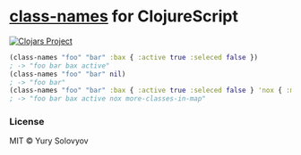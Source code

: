 [class-names](https://github.com/JedWatson/classnames) for ClojureScript
===

[![Clojars Project](https://img.shields.io/clojars/v/class-names.svg)](https://clojars.org/class-names)

```clojure
(class-names "foo" "bar" :bax { :active true :seleced false })
; -> "foo bar bax active"
(class-names "foo" "bar" nil)
; -> "foo bar"
(class-names "foo" "bar" :bax { :active true :seleced false } 'nox { :more-classes-in-map true })
; -> "foo bar bax active nox more-classes-in-map"
```

### License

MIT © Yury Solovyov
